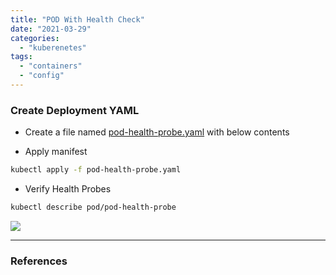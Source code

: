 ```yaml
---
title: "POD With Health Check"
date: "2021-03-29"
categories: 
  - "kuberenetes"
tags: 
  - "containers"
  - "config"
---
```


### Create Deployment YAML
- Create a file named [pod-health-probe.yaml](https://github.com/guptanikx/learn-kube/blob/main/pod-health-probe.yaml) with below contents
  
- Apply manifest
```bash
kubectl apply -f pod-health-probe.yaml
```
- Verify Health Probes
```bash
kubectl describe pod/pod-health-probe
```

![](/assets/images/kube_15.png)

---

### References
